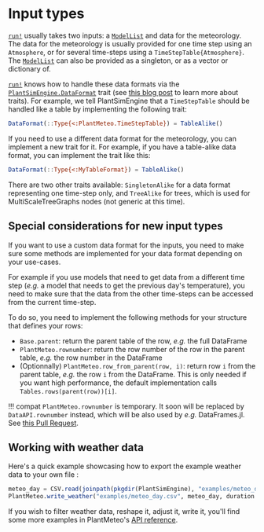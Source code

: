 # Input types

[`run!`](@ref) usually takes two inputs: a [`ModelList`](@ref) and data for the meteorology. The data for the meteorology is usually provided for one time step using an `Atmosphere`, or for several time-steps using a `TimeStepTable{Atmosphere}`. The [`ModelList`](@ref) can also be provided as a singleton, or as a vector or dictionary of.

[`run!`](@ref) knows how to handle these data formats via the [`PlantSimEngine.DataFormat`](@ref) trait (see [this blog post](https://www.juliabloggers.com/the-emergent-features-of-julialang-part-ii-traits/) to learn more about traits). For example, we tell PlantSimEngine that a `TimeStepTable` should be handled like a table by implementing the following trait:

```julia
DataFormat(::Type{<:PlantMeteo.TimeStepTable}) = TableAlike()
```

If you need to use a different data format for the meteorology, you can implement a new trait for it. For example, if you have a table-alike data format, you can implement the trait like this:

```julia
DataFormat(::Type{<:MyTableFormat}) = TableAlike()
```

There are two other traits available: `SingletonAlike` for a data format representing one time-step only, and `TreeAlike` for trees, which is used for MultiScaleTreeGraphs nodes (not generic at this time).


## Special considerations for new input types

If you want to use a custom data format for the inputs, you need to make sure some methods are implemented for your data format depending on your use-cases. 

For example if you use models that need to get data from a different time step (*e.g.* a model that needs to get the previous day's temperature), you need to make sure that the data from the other time-steps can be accessed from the current time-step.

To do so, you need to implement the following methods for your structure that defines your rows:

- `Base.parent`: return the parent table of the row, *e.g.* the full DataFrame
- `PlantMeteo.rownumber`: return the row number of the row in the parent table, *e.g.* the row number in the DataFrame
- (Optionnally) `PlantMeteo.row_from_parent(row, i)`: return row `i` from the parent table, *e.g.* the row `i` from the DataFrame. This is only needed if you want high performance, the default implementation calls `Tables.rows(parent(row))[i]`.

!!! compat
    `PlantMeteo.rownumber` is temporary. It soon will be replaced by `DataAPI.rownumber` instead, which will be also used by *e.g.* DataFrames.jl. See [this Pull Request](https://github.com/JuliaData/DataAPI.jl/issues/60).

## Working with weather data

Here's a quick example showcasing how to export the example weather data to your own file :

```julia 
meteo_day = CSV.read(joinpath(pkgdir(PlantSimEngine), "examples/meteo_day.csv"), DataFrame, header=18)
PlantMeteo.write_weather("examples/meteo_day.csv", meteo_day, duration = Dates.Day)
```

If you wish to filter weather data, reshape it, adjust it, write it, you'll find some more examples in PlantMeteo's [API reference](https://palmstudio.github.io/PlantMeteo.jl/stable/API/).  